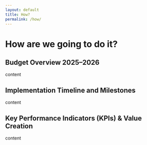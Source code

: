 ```yaml
---
layout: default
title: How?
permalink: /how/
---
```

# How are we going to do it?

## Budget Overview 2025–2026
content

## Implementation Timeline and Milestones
content

## Key Performance Indicators (KPIs) & Value Creation
content